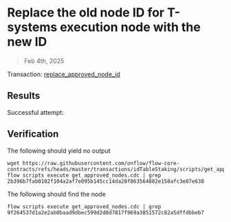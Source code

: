 # Replace the old node ID for T-systems execution node with the new ID

> Feb 4th, 2025

Transaction: [replace_approved_node_id](./replace_approved_node_id.cdc)

## Results

Successful attempt:

## Verification

The following should yield no output
```shell
wget https://raw.githubusercontent.com/onflow/flow-core-contracts/refs/heads/master/transactions/idTableStaking/scripts/get_approved_nodes.cdc
flow scripts execute get_approved_nodes.cdc | grep 2b396b7fab0102f104a2af7e095b145cc14da28f863564802e158afc3e07e638
```

The following should find the node
```shell
flow scripts execute get_approved_nodes.cdc | grep 9f264537d1a2e2ab0baad9dbec599d2d8d7817f969a3851572c82a5dffdbbeb7
```